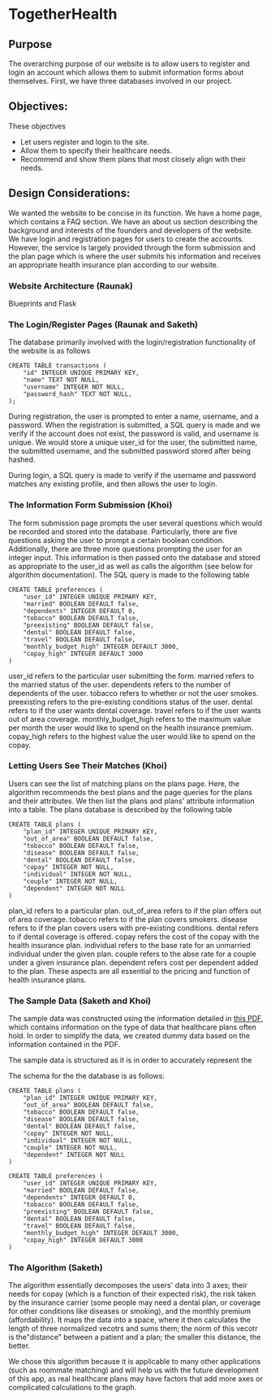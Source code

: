 # TogetherHealth

## Purpose

The overarching purpose of our website is to allow users to register and login an account which allows them to submit information forms about themselves. First, we have three databases involved in our project.

## Objectives:

These objectives

- Let users register and login to the site.
- Allow them to specify their healthcare needs.
- Recommend and show them plans that most closely align with their needs.

## Design Considerations:

We wanted the website to be concise in its function. We have a home page, which contains a FAQ section. We have an about us section describing the background and interests of the founders and developers of the website. We have login and registration pages for users to create the accounts. However, the service is largely provided through the form submission and the plan page which is where the user submits his information and receives an appropriate health insurance plan according to our website.

### Website Architecture (Raunak)

Blueprints and Flask

### The Login/Register Pages (Raunak and Saketh)
The database primarily involved with the login/registration functionality of the website is as follows
```
CREATE TABLE transactions (
    "id" INTEGER UNIQUE PRIMARY KEY,
    "name" TEXT NOT NULL,
    "username" INTEGER NOT NULL,
    "password_hash" TEXT NOT NULL,
);
```
During registration, the user is prompted to enter a name, username, and a password. When the registration is submitted, a SQL query is made and we verify if the account does not exist, the password is valid, and username is unique. We would store a unique user_id for the user, the submitted name, the submitted username, and the submitted password stored after being hashed.

During login, a SQL query is made to verify if the username and password matches any existing profile, and then allows the user to login.

### The Information Form Submission (Khoi)
The form submission page prompts the user several questions which would be recorded and stored into the database. Particularly, there are five questions asking the user to prompt a certain boolean condition. Additionally, there are three more questions prompting the user for an integer input. This information is then passed onto the database and stored as appropriate to the user_id as well as calls the algorithm (see below for algorithm documentation). The SQL query is made to the following table
```
CREATE TABLE preferences (
    "user_id" INTEGER UNIQUE PRIMARY KEY,
    "married" BOOLEAN DEFAULT false,
    "dependents" INTEGER DEFAULT 0,
    "tobacco" BOOLEAN DEFAULT false, 
    "preexisting" BOOLEAN DEFAULT false, 
    "dental" BOOLEAN DEFAULT false,
    "travel" BOOLEAN DEFAULT false,
    "monthly_budget_high" INTEGER DEFAULT 3000,
    "copay_high" INTEGER DEFAULT 3000
)
```
user_id refers to the particular user submitting the form. married refers to the married status of the user. dependents refers to the number of dependents of the user. tobacco refers to whether or not the user smokes. preexisting refers to the pre-existing conditions status of the user. dental refers to if the user wants dental coverage. travel refers to if the user wants out of area coverage. monthly_budget_high refers to the maximum value per month the user would like to spend on the health insurance premium. copay_high refers to the highest value the user would like to spend on the copay.

### Letting Users See Their Matches (Khoi)
Users can see the list of matching plans on the plans page. Here, the algorithm recommends the best plans and the page queries for the plans and their attributes. We then list the plans and plans' attribute information into a table. The plans database is described by the following table
```
CREATE TABLE plans (
    "plan_id" INTEGER UNIQUE PRIMARY KEY,
    "out_of_area" BOOLEAN DEFAULT false,
    "tobacco" BOOLEAN DEFAULT false,
    "disease" BOOLEAN DEFAULT false,
    "dental" BOOLEAN DEFAULT false,
    "copay" INTEGER NOT NULL,
    "individual" INTEGER NOT NULL,
    "couple" INTEGER NOT NULL,
    "dependent" INTEGER NOT NULL
)
```
plan_id refers to a particular plan. out_of_area refers to if the plan offers out of area coverage. tobacco refers to if the plan covers smokers. disease refers to if the plan covers users with pre-existing conditions. dental refers to if dental coverage is offered. copay refers the cost of the copay with the health insurance plan. individual refers to the base rate for an unmarried individual under the given plan. couple refers to the abse rate for a couple under a given insurance plan. dependent refers cost per dependent added to the plan. These aspects are all essential to the pricing and function of health insurance plans.

### The Sample Data (Saketh and Khoi)

The sample data was constructed using the information detailed in [this PDF](https://www.cms.gov/CCIIO/Resources/Data-Resources/Downloads/HIOS-RBIS-ICD-03-01-00.pdf), which contains information on the type of data that healthcare plans often hold. In order to simplify the data, we created dummy data based on the information contained in the PDF. 

The sample data is structured as it is in order to accurately represent the 

The schema for the the database is as follows:

```
CREATE TABLE plans (
    "plan_id" INTEGER UNIQUE PRIMARY KEY,
    "out_of_area" BOOLEAN DEFAULT false,
    "tobacco" BOOLEAN DEFAULT false,
    "disease" BOOLEAN DEFAULT false,
    "dental" BOOLEAN DEFAULT false,
    "copay" INTEGER NOT NULL,
    "individual" INTEGER NOT NULL,
    "couple" INTEGER NOT NULL,
    "dependent" INTEGER NOT NULL
)
                
CREATE TABLE preferences (
    "user_id" INTEGER UNIQUE PRIMARY KEY,
    "married" BOOLEAN DEFAULT false,
    "dependents" INTEGER DEFAULT 0,
    "tobacco" BOOLEAN DEFAULT false, 
    "preexisting" BOOLEAN DEFAULT false, 
    "dental" BOOLEAN DEFAULT false,
    "travel" BOOLEAN DEFAULT false,
    "monthly_budget_high" INTEGER DEFAULT 3000,
    "copay_high" INTEGER DEFAULT 3000
)
```

### The Algorithm (Saketh)

The algorithm essentially decomposes the users' data into 3 axes; their needs for copay (which is a function of their expected risk), the risk taken by the insurance carrier (some people may need a dental plan, or coverage for other conditions like diseases or smoking), and the monthly premium (affordability). It maps the data into a space, where it then calculates the length of three normalized vecotrs and sums them; the norm of this vecotr is the"distance" between a patient and a plan; the smaller this distance, the better.

We chose this algorithm because it is applicable to many other applications (such as roommate matching) and will help us with the future development of this app, as real healthcare plans may have factors that add more axes or complicated calculations to the graph.
